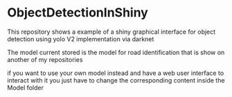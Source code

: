 # ObjectDetectionInShiny

This repository shows a example of a shiny graphical interface for object detection using yolo V2 implementation via darknet

The model current stored is the model for road identification that is show on another of my repositories

if you want to use your own model instead and have a web user interface to interact with it you just have to change the corresponding content inside the Model folder
